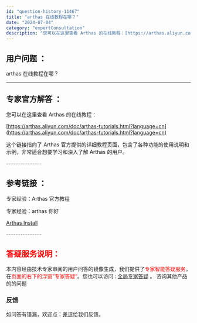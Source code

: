 ```yaml
---
id: "question-history-11467"
title: "arthas 在线教程在哪？"
date: "2024-07-04"
category: "expertConsultation"
description: "您可以在这里查看 Arthas 的在线教程：[https://arthas.aliyun.com/doc/arthas-tutorials.html?language=cn](https://arthas.aliyun.com/doc/arthas-tutorials.html?language=c"
---
```


## 用户问题 ：

arthas 在线教程在哪？

---

## 专家官方解答 ：

您可以在这里查看 Arthas 的在线教程：

[https://arthas.aliyun.com/doc/arthas-tutorials.html?language=cn](https://arthas.aliyun.com/doc/arthas-tutorials.html?language=cn)

这个链接指向了 Arthas 官方提供的详细教程页面，包含了各种功能的使用说明和示例，非常适合想要学习和深入了解 Arthas 的用户。

<font color="#949494">---------------</font>

## 参考链接 ：

专家经验：Arthas 官方教程

专家经验：arthas 你好

[Arthas Install](../install-detail.md)

<font color="#949494">---------------</font>

## <font color="#FF0000">答疑服务说明：</font>

本内容经由技术专家审阅的用户问答的镜像生成，我们提供了<font color="#FF0000">专家智能答疑服务</font>，在<font color="#FF0000">页面的右下的浮窗”专家答疑“</font>。您也可以访问 : [全局专家答疑](https://answer.opensource.alibaba.com/docs/intro) 。 咨询其他产品的的问题

### 反馈

如问答有错漏，欢迎点：[差评](https://ai.nacos.io/user/feedbackByEnhancerGradePOJOID?enhancerGradePOJOId=16050)给我们反馈。
